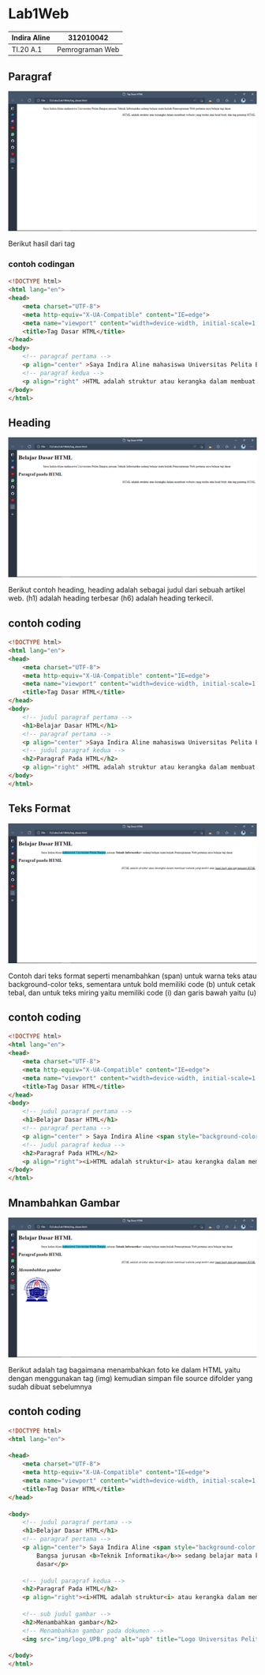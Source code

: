 # Lab1Web

| Indira Aline | 312010042 |
| -------------- | --------- |
| TI.20 A.1      | Pemrograman Web |

## Paragraf
![Menambahkan paragraf](img/paragraf.png)

Berikut hasil dari tag <p>

### contoh codingan
```html
<!DOCTYPE html>
<html lang="en">
<head>
    <meta charset="UTF-8">
    <meta http-equiv="X-UA-Compatible" content="IE=edge">
    <meta name="viewport" content="width=device-width, initial-scale=1.0">
    <title>Tag Dasar HTML</title>
</head>
<body>
    <!-- paragraf pertama -->
    <p align="center" >Saya Indira Aline mahasiswa Universitas Pelita Bangsa jurusan Teknik Informatika sedang belajar mata kuliah Pemrograman Web pertama saya belajar tag dasar</p>
    <!-- paragraf kedua -->
    <p align="right" >HTML adalah struktur atau kerangka dalam membuat website yang terdiri atas head body dan tag penutup HTML</p>
</body>
</html>
```

## Heading
![menambahkan_heading](img/heading.png)

Berikut contoh heading, heading adalah sebagai judul dari sebuah artikel web. (h1) adalah heading terbesar (h6) adalah heading terkecil.

## contoh coding
```html
<!DOCTYPE html>
<html lang="en">
<head>
    <meta charset="UTF-8">
    <meta http-equiv="X-UA-Compatible" content="IE=edge">
    <meta name="viewport" content="width=device-width, initial-scale=1.0">
    <title>Tag Dasar HTML</title>
</head>
<body>
    <!-- judul paragraf pertama -->
    <h1>Belajar Dasar HTML</h1>
    <!-- paragraf pertama -->
    <p align="center" >Saya Indira Aline mahasiswa Universitas Pelita Bangsa jurusan Teknik Informatika sedang belajar mata kuliah Pemrograman Web pertama saya belajar tag dasar</p>
    <!-- judul paragraf kedua -->
    <h2>Paragraf Pada HTML</h2>
    <p align="right" >HTML adalah struktur atau kerangka dalam membuat website yang terdiri atas head body dan tag penutup HTML</p>
</body>
</html>
```

## Teks Format
![menambahkan_teksformat](img/teks_format.png)

Contoh dari teks format seperti menambahkan (span) untuk warna teks atau background-color teks, sementara untuk bold memiliki code (b) untuk cetak tebal, dan untuk teks miring yaitu memiliki code (i) dan garis bawah yaitu (u)

## contoh coding
```html
<!DOCTYPE html>
<html lang="en">
<head>
    <meta charset="UTF-8">
    <meta http-equiv="X-UA-Compatible" content="IE=edge">
    <meta name="viewport" content="width=device-width, initial-scale=1.0">
    <title>Tag Dasar HTML</title>
</head>
<body>
    <!-- judul paragraf pertama -->
    <h1>Belajar Dasar HTML</h1>
    <!-- paragraf pertama -->
    <p align="center" > Saya Indira Aline <span style="background-color: #48cae4;">mahasiswa Universitas Pelita Bangsa</span> jurusan <b>Teknik Informatika</b>> sedang belajar mata kuliah Pemrograman Web pertama saya belajar tag dasar</p>
    <!-- judul paragraf kedua -->
    <h2>Paragraf Pada HTML</h2>
    <p align="right"><i>HTML adalah struktur<i> atau kerangka dalam membuat website yang terdiri atas <u>head body dan tag penutup HTML</u></p>
</body>
</html>
```

## Mnambahkan Gambar
![menambahkan_gambar](img/gambar.png)

Berikut adalah tag bagaimana menambahkan foto ke dalam HTML yaitu dengan menggunakan tag (img) kemudian simpan file source difolder yang sudah dibuat sebelumnya

## contoh coding
```html
<!DOCTYPE html>
<html lang="en">

<head>
    <meta charset="UTF-8">
    <meta http-equiv="X-UA-Compatible" content="IE=edge">
    <meta name="viewport" content="width=device-width, initial-scale=1.0">
    <title>Tag Dasar HTML</title>
</head>

<body>
    <!-- judul paragraf pertama -->
    <h1>Belajar Dasar HTML</h1>
    <!-- paragraf pertama -->
    <p align="center"> Saya Indira Aline <span style="background-color: greenyellow;">mahasiswa Universitas Pelita</span>
        Bangsa jurusan <b>Teknik Informatika</b>> sedang belajar mata kuliah Pemrograman Web pertama saya belajar tag
        dasar</p>

    <!-- judul paragraf kedua -->
    <h2>Paragraf Pada HTML</h2>
    <p align="right"><i>HTML adalah struktur<i> atau kerangka dalam membuat website yang terdiri atas <u>head body dan tag penutup HTML</u></p>

    <!-- sub judul gambar -->
    <h2>Menambahkan gambar</h2>
    <!-- Menambahkan gambar pada dokumen -->
    <img src="img/logo_UPB.png" alt="upb" title="Logo Universitas Pelita Bangsa" width="200px">

</body>
</html>
```